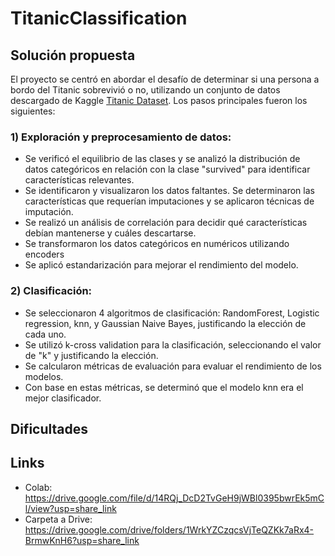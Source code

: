 # TitanicClassification

## Solución propuesta
El proyecto se centró en abordar el desafío de determinar si una persona a bordo del Titanic sobrevivió o no, utilizando un conjunto de datos descargado de Kaggle [Titanic Dataset](https://www.kaggle.com/competitions/titanic). Los pasos principales fueron los siguientes:

### 1) Exploración y preprocesamiento de datos:

* Se verificó el equilibrio de las clases y se analizó la distribución de datos categóricos en relación con la clase "survived" para identificar características relevantes.
* Se identificaron y visualizaron los datos faltantes. Se determinaron las características que requerían imputaciones y se aplicaron técnicas de imputación.
* Se realizó un análisis de correlación para decidir qué características debían mantenerse y cuáles descartarse.
* Se transformaron los datos categóricos en numéricos utilizando encoders 
* Se aplicó estandarización para mejorar el rendimiento del modelo.

### 2) Clasificación:

* Se seleccionaron 4 algoritmos de clasificación: RandomForest, Logistic regression, knn, y Gaussian Naive Bayes, justificando la elección de cada uno.
* Se utilizó k-cross validation para la clasificación, seleccionando el valor de "k" y justificando la elección.
* Se calcularon métricas de evaluación para evaluar el rendimiento de los modelos.
* Con base en estas métricas, se determinó que el modelo knn era el mejor clasificador.


## Dificultades

## Links
* Colab: <https://drive.google.com/file/d/14RQj_DcD2TvGeH9jWBl0395bwrEk5mCl/view?usp=share_link>
* Carpeta a Drive: <https://drive.google.com/drive/folders/1WrkYZCzqcsVjTeQZKk7aRx4-BrmwKnH6?usp=share_link>
